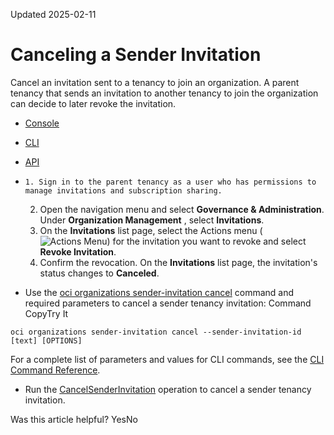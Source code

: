 Updated 2025-02-11
# Canceling a Sender Invitation
Cancel an invitation sent to a tenancy to join an organization.
A parent tenancy that sends an invitation to another tenancy to join the organization can decide to later revoke the invitation.
  * [Console](https://docs.oracle.com/en-us/iaas/Content/General/organization/sender-invitation-cancel.htm)
  * [CLI](https://docs.oracle.com/en-us/iaas/Content/General/organization/sender-invitation-cancel.htm)
  * [API](https://docs.oracle.com/en-us/iaas/Content/General/organization/sender-invitation-cancel.htm)


  *     1. Sign in to the parent tenancy as a user who has permissions to manage invitations and subscription sharing.
    2. Open the navigation menu and select **Governance & Administration**. Under **Organization Management** , select **Invitations**.
    3. On the **Invitations** list page, select the Actions menu (![Actions Menu](https://docs.oracle.com/en-us/iaas/Content/libraries/global-images/actions-menu.png)) for the invitation you want to revoke and select **Revoke Invitation**.
    4. Confirm the revocation.
On the **Invitations** list page, the invitation's status changes to **Canceled**.
  * Use the [oci organizations sender-invitation cancel](https://docs.oracle.com/iaas/tools/oci-cli/latest/oci_cli_docs/cmdref/organizations/sender-invitation/cancel.html) command and required parameters to cancel a sender tenancy invitation:
Command
CopyTry It
```
oci organizations sender-invitation cancel --sender-invitation-id [text] [OPTIONS]
```

For a complete list of parameters and values for CLI commands, see the [CLI Command Reference](https://docs.oracle.com/iaas/tools/oci-cli/latest).
  * Run the [CancelSenderInvitation](https://docs.oracle.com/iaas/api/#/en/organizations/latest/SenderInvitation/CancelSenderInvitation) operation to cancel a sender tenancy invitation.


Was this article helpful?
YesNo

